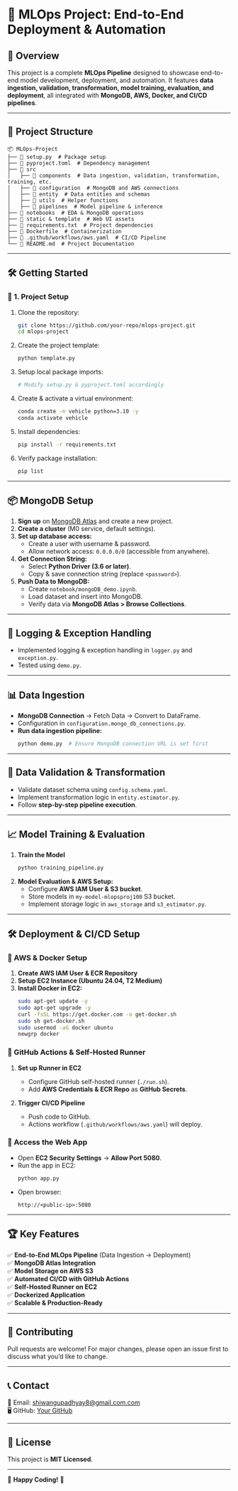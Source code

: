 # 🚀 MLOps Project: End-to-End Deployment & Automation

## 📌 Overview
This project is a complete **MLOps Pipeline** designed to showcase end-to-end model development, deployment, and automation. It features **data ingestion, validation, transformation, model training, evaluation, and deployment**, all integrated with **MongoDB, AWS, Docker, and CI/CD pipelines**.

---
## 📂 Project Structure
```
📦 MLOps-Project
├── 📜 setup.py  # Package setup
├── 📜 pyproject.toml  # Dependency management
├── 📂 src
│   ├── 📂 components  # Data ingestion, validation, transformation, training, etc.
│   ├── 📂 configuration  # MongoDB and AWS connections
│   ├── 📂 entity  # Data entities and schemas
│   ├── 📂 utils  # Helper functions
│   ├── 📂 pipelines  # Model pipeline & inference
├── 📂 notebooks  # EDA & MongoDB operations
├── 📂 static & template  # Web UI assets
├── 📜 requirements.txt  # Project dependencies
├── 📜 Dockerfile  # Containerization
├── 📜 .github/workflows/aws.yaml  # CI/CD Pipeline
└── 📜 README.md  # Project Documentation
```

---
## 🛠️ Getting Started

### 🔹 1. Project Setup
1. Clone the repository:
   ```bash
   git clone https://github.com/your-repo/mlops-project.git
   cd mlops-project
   ```
2. Create the project template:
   ```bash
   python template.py
   ```
3. Setup local package imports:
   ```bash
   # Modify setup.py & pyproject.toml accordingly
   ```
4. Create & activate a virtual environment:
   ```bash
   conda create -n vehicle python=3.10 -y
   conda activate vehicle
   ```
5. Install dependencies:
   ```bash
   pip install -r requirements.txt
   ```
6. Verify package installation:
   ```bash
   pip list
   ```

---
## 📦 MongoDB Setup
1. **Sign up** on [MongoDB Atlas](https://www.mongodb.com/atlas) and create a new project.
2. **Create a cluster** (M0 service, default settings).
3. **Set up database access:**
   - Create a user with username & password.
   - Allow network access: `0.0.0.0/0` (accessible from anywhere).
4. **Get Connection String:**
   - Select **Python Driver (3.6 or later)**.
   - Copy & save connection string (replace `<password>`).
5. **Push Data to MongoDB:**
   - Create `notebook/mongoDB_demo.ipynb`.
   - Load dataset and insert into MongoDB.
   - Verify data via **MongoDB Atlas > Browse Collections**.

---
## 📌 Logging & Exception Handling
- Implemented logging & exception handling in `logger.py` and `exception.py`.
- Tested using `demo.py`.

---
## 📊 Data Ingestion
- **MongoDB Connection** → Fetch Data → Convert to DataFrame.
- Configuration in `configuration.mongo_db_connections.py`.
- **Run data ingestion pipeline:**
  ```bash
  python demo.py  # Ensure MongoDB connection URL is set first
  ```

---
## 🔎 Data Validation & Transformation
- Validate dataset schema using `config.schema.yaml`.
- Implement transformation logic in `entity.estimator.py`.
- Follow **step-by-step pipeline execution**.

---
## 📈 Model Training & Evaluation
1. **Train the Model**
   ```bash
   python training_pipeline.py
   ```
2. **Model Evaluation & AWS Setup:**
   - Configure **AWS IAM User & S3 bucket**.
   - Store models in `my-model-mlopsproj100` S3 bucket.
   - Implement storage logic in `aws_storage` and `s3_estimator.py`.

---
## 🛠️ Deployment & CI/CD Setup
### 🔹 AWS & Docker Setup
1. **Create AWS IAM User & ECR Repository**
2. **Setup EC2 Instance (Ubuntu 24.04, T2 Medium)**
3. **Install Docker in EC2:**
   ```bash
   sudo apt-get update -y
   sudo apt-get upgrade -y
   curl -fsSL https://get.docker.com -o get-docker.sh
   sudo sh get-docker.sh
   sudo usermod -aG docker ubuntu
   newgrp docker
   ```

### 🔹 GitHub Actions & Self-Hosted Runner
1. **Set up Runner in EC2**
   - Configure GitHub self-hosted runner (`./run.sh`).
   - Add **AWS Credentials & ECR Repo** as **GitHub Secrets**.

2. **Trigger CI/CD Pipeline**
   - Push code to GitHub.
   - Actions workflow (`.github/workflows/aws.yaml`) will deploy.

### 🔹 Access the Web App
- Open **EC2 Security Settings** → **Allow Port 5080**.
- Run the app in EC2:
  ```bash
  python app.py
  ```
- Open browser:
  ```
  http://<public-ip>:5080
  ```

---
## 🏆 Key Features
✅ **End-to-End MLOps Pipeline** (Data Ingestion → Deployment)  
✅ **MongoDB Atlas Integration**  
✅ **Model Storage on AWS S3**  
✅ **Automated CI/CD with GitHub Actions**  
✅ **Self-Hosted Runner on EC2**  
✅ **Dockerized Application**  
✅ **Scalable & Production-Ready**  

---
## 🤝 Contributing
Pull requests are welcome! For major changes, please open an issue first to discuss what you’d like to change.

---
## 📞 Contact
📧 Email: shiwangupadhyay8@gmail.com.com  
🖥️ GitHub: [Your GitHub]((https://github.com/shiwangupadhyay/))  

---
## 📜 License
This project is **MIT Licensed**.

---
🚀 **Happy Coding!** 🎯
